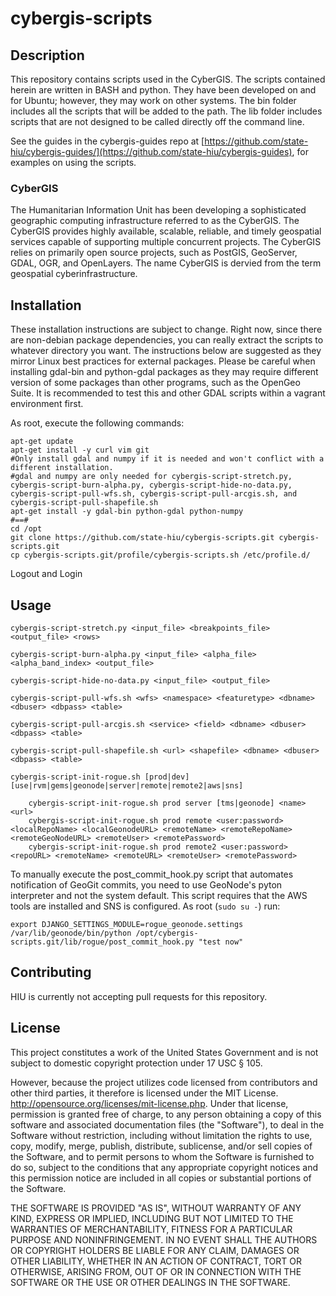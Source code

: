 cybergis-scripts
================

## Description

This repository contains scripts used in the CyberGIS.  The scripts contained herein are written in BASH and python.  They have been developed on and for Ubuntu; however, they may work on other systems.  The bin folder includes all the scripts that will be added to the path.  The lib folder includes scripts that are not designed to be called directly off the command line.

See the guides in the cybergis-guides repo at [https://github.com/state-hiu/cybergis-guides/](https://github.com/state-hiu/cybergis-guides), for examples on using the scripts.

### CyberGIS
The Humanitarian Information Unit has been developing a sophisticated geographic computing infrastructure referred to as the CyberGIS. The CyberGIS provides highly available, scalable, reliable, and timely geospatial services capable of supporting multiple concurrent projects.  The CyberGIS relies on primarily open source projects, such as PostGIS, GeoServer, GDAL, OGR, and OpenLayers.  The name CyberGIS is dervied from the term geospatial cyberinfrastructure.

## Installation

These installation instructions are subject to change.  Right now, since there are non-debian package dependencies, you can really extract the scripts to whatever directory you want.  The instructions below are suggested as they mirror Linux best practices for external packages.  Please be careful when installing gdal-bin and python-gdal packages as they may require different version of some packages than other programs, such as the OpenGeo Suite.  It is recommended to test this and other GDAL scripts within a vagrant environment first.

As root, execute the following commands:
```
apt-get update
apt-get install -y curl vim git
#Only install gdal and numpy if it is needed and won't conflict with a different installation.
#gdal and numpy are only needed for cybergis-script-stretch.py, cybergis-script-burn-alpha.py, cybergis-script-hide-no-data.py, cybergis-script-pull-wfs.sh, cybergis-script-pull-arcgis.sh, and cybergis-script-pull-shapefile.sh
apt-get install -y gdal-bin python-gdal python-numpy
#==#
cd /opt
git clone https://github.com/state-hiu/cybergis-scripts.git cybergis-scripts.git
cp cybergis-scripts.git/profile/cybergis-scripts.sh /etc/profile.d/
```
Logout and Login

## Usage

```
cybergis-script-stretch.py <input_file> <breakpoints_file> <output_file> <rows>
```
```
cybergis-script-burn-alpha.py <input_file> <alpha_file> <alpha_band_index> <output_file>
```
```
cybergis-script-hide-no-data.py <input_file> <output_file>
```
```
cybergis-script-pull-wfs.sh <wfs> <namespace> <featuretype> <dbname> <dbuser> <dbpass> <table>
```
```
cybergis-script-pull-arcgis.sh <service> <field> <dbname> <dbuser> <dbpass> <table>
```
```
cybergis-script-pull-shapefile.sh <url> <shapefile> <dbname> <dbuser> <dbpass> <table>
```
```
cybergis-script-init-rogue.sh [prod|dev] [use|rvm|gems|geonode|server|remote|remote2|aws|sns]
    
    cybergis-script-init-rogue.sh prod server [tms|geonode] <name> <url>
    cybergis-script-init-rogue.sh prod remote <user:password> <localRepoName> <localGeonodeURL> <remoteName> <remoteRepoName> <remoteGeoNodeURL> <remoteUser> <remotePassword>
    cybergis-script-init-rogue.sh prod remote2 <user:password> <repoURL> <remoteName> <remoteURL> <remoteUser> <remotePassword>
```

To manually execute the post_commit_hook.py script that automates notification of GeoGit commits, you need to use GeoNode's pyton interpreter and not the system default.  This script requires that the AWS tools are installed and SNS is configured.  As root (`sudo su -`) run:
```
export DJANGO_SETTINGS_MODULE=rogue_geonode.settings
/var/lib/geonode/bin/python /opt/cybergis-scripts.git/lib/rogue/post_commit_hook.py "test now"
```

## Contributing

HIU is currently not accepting pull requests for this repository.

## License
This project constitutes a work of the United States Government and is not subject to domestic copyright protection under 17 USC § 105.

However, because the project utilizes code licensed from contributors and other third parties, it therefore is licensed under the MIT License. http://opensource.org/licenses/mit-license.php. Under that license, permission is granted free of charge, to any person obtaining a copy of this software and associated documentation files (the "Software"), to deal in the Software without restriction, including without limitation the rights to use, copy, modify, merge, publish, distribute, sublicense, and/or sell copies of the Software, and to permit persons to whom the Software is furnished to do so, subject to the conditions that any appropriate copyright notices and this permission notice are included in all copies or substantial portions of the Software.

THE SOFTWARE IS PROVIDED "AS IS", WITHOUT WARRANTY OF ANY KIND, EXPRESS OR IMPLIED, INCLUDING BUT NOT LIMITED TO THE WARRANTIES OF MERCHANTABILITY, FITNESS FOR A PARTICULAR PURPOSE AND NONINFRINGEMENT. IN NO EVENT SHALL THE AUTHORS OR COPYRIGHT HOLDERS BE LIABLE FOR ANY CLAIM, DAMAGES OR OTHER LIABILITY, WHETHER IN AN ACTION OF CONTRACT, TORT OR OTHERWISE, ARISING FROM, OUT OF OR IN CONNECTION WITH THE SOFTWARE OR THE USE OR OTHER DEALINGS IN THE SOFTWARE.
